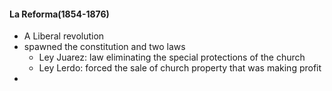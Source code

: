 #### La Reforma(1854-1876)
 - A Liberal revolution
 - spawned the constitution and two laws
	 - Ley Juarez: law eliminating the special protections of the church
	 - Ley Lerdo: forced the sale of church property that was making profit
 -  
<!--stackedit_data:
eyJoaXN0b3J5IjpbNjMxMTA1OTczLC0yMDg4NzQ2NjEyXX0=
-->